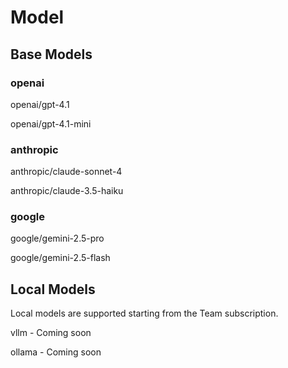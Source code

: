 # Model

## Base Models

### openai

openai/gpt-4.1

openai/gpt-4.1-mini

### anthropic

anthropic/claude-sonnet-4

anthropic/claude-3.5-haiku

### google

google/gemini-2.5-pro

google/gemini-2.5-flash

## Local Models

Local models are supported starting from the Team subscription.

vllm - Coming soon

ollama - Coming soon